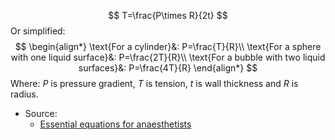 $$
T=\frac{P\times R}{2t}
$$
Or simplified:
$$
\begin{align*}
\text{For a cylinder}&: P=\frac{T}{R}\\
\text{For a sphere with one liquid surface}&: P=\frac{2T}{R}\\
\text{For a bubble with two liquid surfaces}&: P=\frac{4T}{R}
\end{align*}
$$
Where: $P$ is pressure gradient, $T$ is tension, $t$ is wall thickness and $R$ is radius.
 - Source:
	- [Essential equations for anaesthetists](https://www.cambridge.org/core/books/abs/essential-equations-for-anaesthesia/laplaces-law-and-tension/C96EB252D75A3BDE3DC32BB756B6CF08)